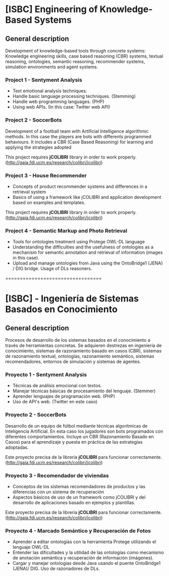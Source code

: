 [ISBC] Engineering of Knowledge-Based Systems
==

## General description

Development of knowledge-based tools through concrete systems: Knowledge engineering skills, case based reasoning (CBR) systems, textual reasoning, ontologies, semantic reasoning, recommender systems, simulation environments and agent systems.

### Project 1 - Sentyment Analysis

* Text emotional analysis techniques.
* Handle basic language processing techniques. (Stemming)
* Handle web programming languages. (PHP) 
* Using web APIs. (In this case: Twitter web API) 

### Project 2 - SoccerBots

Development of a football team with Artificial Intelligence algorithmic methods. In this case the players are bots with differents programmed behaviours. It includes a CBR (Case Based Reasoning) for learning and applying the strategies adopted

This project requires **jCOLIBRI** library in order to work properly. (http://gaia.fdi.ucm.es/research/colibri/jcolibri) 

### Project 3 - House Recommender

* Concepts of product recommender systems and differences in a retrieval system
* Basics of using a framework like jCOLIBRI and application development based on examples and templates. 

This project requires **jCOLIBRI** library in order to work properly. (http://gaia.fdi.ucm.es/research/colibri/jcolibri) 

### Project 4 - Semantic Markup and Photo Retrieval

* Tools for ontologies treatment using Protege OWL-DL language
* Understanding the difficulties and the usefulness of ontologies as a mechanism for semantic annotation and retrieval of information (images in this case).
* Upload and manage ontologies from Java using the OntoBridge1 (JENA) / DIG bridge. Usage of DLs reasoners. 

=================================


[ISBC] - Ingeniería de Sistemas Basados en Conocimiento
==

## General description

Procesos de desarrollo de los sistemas basados en el conocimiento a través de herramientas concretas. Se adquieren destrezas en ingeniería de conocimiento, sistemas de razonamiento basado en casos (CBR), sistemas de razonamiento textual, ontologías, razonamiento semántico, sistemas recomendadores, entornos de simulación y sistemas de agentes.

### Proyecto 1 - Sentyment Analysis

* Técnicas de análisis emocional con textos.
* Manejar técnicas básicas de procesamiento del lenguaje. (Stemmer)
* Aprender lenguajes de programación web. (PHP)
* Uso de API's web. (Twitter en este caso)

### Proyecto 2 - SoccerBots

Desarrollo de un equipo de fútbol mediante técnicas algoritmicas de Inteligencia Artificial. En esta caso los jugadores son bots programados con diferentes comportamientos. Incluye un CBR (Razonamiento Basado en Casos) para el aprendizaje y puesta en práctica de las estrategias adoptadas.

Este proyecto precisa de la librería **jCOLIBRI** para funcionar correctamente. (http://gaia.fdi.ucm.es/research/colibri/jcolibri)

### Proyecto 3 - Recomendador de viviendas

* Conceptos de los sistemas recomendadores de productos y las diferencias con un sistema de recuperación
* Aspectos básicos de uso de un framework como jCOLIBRI y del desarrollo de aplicaciones basado en ejemplos y plantillas.

Este proyecto precisa de la librería **jCOLIBRI** para funcionar correctamente. (http://gaia.fdi.ucm.es/research/colibri/jcolibri)

### Proyecto 4 - Marcado Semántico y Recuperación de Fotos

* Aprender a editar ontologías con la herramienta Protege utilizando el lenguaje OWL-DL
* Entender las dificultades y la utilidad de las ontologías como mecanismo de anotación semántica y recuperación de información (imágenes).
* Cargar y manejar ontologías desde Java usando el puente OntoBridge1 (JENA)/ DIG. Uso de razonadores de DLs.
